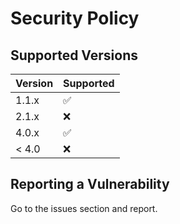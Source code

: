 # Security Policy

## Supported Versions

| Version | Supported          |
| ------- | ------------------ |
| 1.1.x   | :white_check_mark: |
| 2.1.x   | :x:                |
| 4.0.x   | :white_check_mark: |
| < 4.0   | :x:                |

## Reporting a Vulnerability

Go to the issues section and report.
